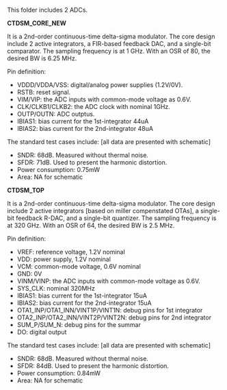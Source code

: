 This folder includes 2 ADCs. 

**CTDSM_CORE_NEW** 

It is a 2nd-order continuous-time delta-sigma modulator. The core design include 2 active integrators, a FIR-based feedback DAC, and a single-bit comparator. The sampling frequency is at 1 GHz. With an OSR of 80, the desired BW is 6.25 MHz. 

Pin definition:
- VDDD/VDDA/VSS: digital/analog power supplies (1.2V/0V).
- RSTB: reset signal.
- VIM/VIP: the ADC inputs with common-mode voltage as 0.6V.
- CLK/CLKB1/CLKB2: the ADC clock with nominal 1GHz.
- OUTP/OUTN: ADC outptus.
- IBIAS1: bias current for the 1st-integrator 44uA
- IBIAS2: bias current for the 2nd-integrator 48uA


The standard test cases include: [all data are presented with schematic]
* SNDR: 68dB. Measured without thermal noise.
* SFDR: 71dB. Used to present the harmonic distortion.
* Power consumption: 0.75mW
* Area: NA for schematic



**CTDSM_TOP**

It is a 2nd-order continuous-time delta-sigma modulator. The core design include 2 active integrators [based on miller compenstated OTAs], a single-bit feedback R-DAC, and a single-bit quantizer. The sampling frequency is at 320 GHz. With an OSR of 64, the desired BW is 2.5 MHz. 

Pin definition:
- VREF: reference voltage, 1.2V nominal
- VDD: power supply, 1.2V nominal
- VCM: common-mode voltage, 0.6V nominal
- GND: 0V
- VINM/VINP: the ADC inputs with common-mode voltage as 0.6V.
- SYS_CLK: nominal 320MHz
- IBIAS1: bias current for the 1st-integrator 15uA
- IBIAS2: bias current for the 2nd-integrator 15uA
- OTA1_INP/OTA1_INN/VINT1P/VINT1N: debug pins for 1st integrator
- OTA2_INP/OTA2_INN/VINT2P/VINT2N: debug pins for 2nd integrator
- SUM_P/SUM_N: debug pins for the summar
- DO: digital output



The standard test cases include: [all data are presented with schematic]
* SNDR: 68dB. Measured without thermal noise.
* SFDR: 84dB. Used to present the harmonic distortion.
* Power consumption: 0.84mW
* Area: NA for schematic